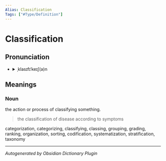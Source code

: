 ```yaml
---
Alias: Classification
Tags: ["#Type/Definition"]
---
```


# Classification

## Pronunciation

- <details><summary>ˌklasɪfɪˈkeɪʃ(ə)n</summary><audio controls><source src="//ssl.gstatic.com/dictionary/static/sounds/20200429/classification--_gb_1.mp3"></audio></details>

## Meanings

### Noun

the action or process of classifying something.

> the classification of disease according to symptoms

categorization, categorizing, classifying, classing, grouping, grading, ranking, organization, sorting, codification, systematization, stratification, taxonomy



***
*Autogenerated by Obsidian Dictionary Plugin*
